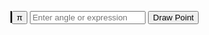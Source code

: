 <!DOCTYPE html>
<html lang="en">

<head>
  <meta charset="UTF-8">
  <meta name="viewport" content="width=device-width, initial-scale=1.0">
  <title>Document</title>
  <style>
    canvas {
      border: 1px solid #000;
    }
  </style>
</head>

<body>


  <canvas id="circleCanvas" width="400" height="400"></canvas>
  <input type="button" id="piButton" value="π" />
  <input type="text" id="inputValue" placeholder="Enter angle or expression" />
  <button onclick="drawPoint()">Draw Point</button>

<script>
    const canvas = document.getElementById('circleCanvas');
    const ctx = canvas.getContext('2d');
    const radius = 150;
    const centerX = canvas.width / 2;
    const centerY = canvas.height / 2;

    // Function to draw grid background
    function drawGrid() {
      const gridSpacing = 10; // Spacing for grid cells
      ctx.beginPath();
      for (let x = 0; x <= canvas.width; x += gridSpacing) {
        ctx.moveTo(x, 0);
        ctx.lineTo(x, canvas.height);
      }
      for (let y = 0; y <= canvas.height; y += gridSpacing) {
        ctx.moveTo(0, y);
        ctx.lineTo(canvas.width, y);
      }
      ctx.strokeStyle = '#eaeaea'; // Light grey color for the grid lines
      ctx.stroke();
    }

    // Draw the unit circle
    function drawCircle() {
      ctx.beginPath();
      ctx.arc(centerX, centerY, radius, 0, 2 * Math.PI);
      ctx.stroke();
    }

    // Clear previous point
    function clearCanvas() {
      ctx.clearRect(0, 0, canvas.width, canvas.height);
      drawGrid();  // Draw grid background after clearing
      drawCircle();  // Redraw circle after clearing
    }

    // Draw a point on the circle at the given angle in radians
    function drawPoint() {
      let inputValue = document.getElementById('inputValue').value;
      // Replace π symbol with Math.PI and evaluate the expression
      let angleInRadians = 0;
      if (inputValue.trim() !== '') {
        inputValue = inputValue.replace(/π/g, 'Math.PI');
        try {
          angleInRadians = eval(inputValue);
        } catch {
          alert("Invalid expression");
          return;
        }
      }

      const x = centerX + radius * Math.cos(angleInRadians);
      const y = centerY - radius * Math.sin(angleInRadians);

      clearCanvas();  // Clear before drawing new point

      ctx.fillStyle = '#ff0000';
      ctx.beginPath();
      ctx.arc(x, y, 5, 0, 2 * Math.PI);
      ctx.fill();
    }

    // Insert Pi symbol into the input when clicked
    document.getElementById('piButton').addEventListener('click', function () {
      document.getElementById('inputValue').value += 'π';
    });

    // Initial draw
    drawGrid();
    drawCircle();
  </script>


</body>

</html>
